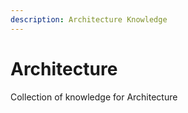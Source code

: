 ```yaml
---
description: Architecture Knowledge
---
```


# Architecture

Collection of knowledge for Architecture
